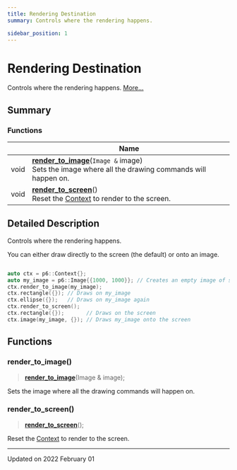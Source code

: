```yaml
---
title: Rendering Destination
summary: Controls where the rendering happens. 

sidebar_position: 1
---
```


# Rendering Destination

Controls where the rendering happens.  [More...](#detailed-description)

## Summary

### Functions

|                | Name           |
| -------------- | -------------- |
| void | **[render_to_image](/reference/rendering-destination#render_to_image)**(`Image &` image)<br/>Sets the image where all the drawing commands will happen on.  |
| void | **[render_to_screen](/reference/rendering-destination#render_to_screen)**()<br/>Reset the [Context](/reference/Types/context) to render to the screen.  |

## Detailed Description

Controls where the rendering happens. 

You can either draw directly to the screen (the default) or onto an image.

```cpp

auto ctx = p6::Context{};
auto my_image = p6::Image{{1000, 1000}}; // Creates an empty image of size 1000x1000
ctx.render_to_image(my_image);
ctx.rectangle({}); // Draws on my_image
ctx.ellipse({});   // Draws on my_image again
ctx.render_to_screen();
ctx.rectangle({});       // Draws on the screen
ctx.image(my_image, {}); // Draws my_image onto the screen
```


## Functions

### render_to_image()

> **[render_to_image](/reference/rendering-destination#render_to_image)**(Image & image);


Sets the image where all the drawing commands will happen on. 

### render_to_screen()

> **[render_to_screen](/reference/rendering-destination#render_to_screen)**();


Reset the [Context](/reference/Types/context) to render to the screen. 





-------------------------------

Updated on 2022 February 01